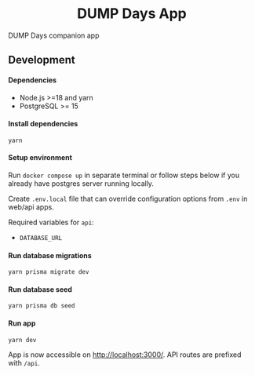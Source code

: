 <h1 align="center">DUMP Days App</h1>

DUMP Days companion app

## Development

#### Dependencies

- Node.js >=18 and yarn
- PostgreSQL >= 15

#### Install dependencies

```
yarn
```

#### Setup environment

Run `docker compose up` in separate terminal or follow steps below if you already have postgres server running locally.

Create `.env.local` file that can override configuration options from `.env` in web/api apps.

Required variables for `api`:
- `DATABASE_URL`

#### Run database migrations

```
yarn prisma migrate dev
```

#### Run database seed

```
yarn prisma db seed
```

#### Run app

```
yarn dev
```

App is now accessible on <http://localhost:3000/>. API routes are prefixed with `/api`.
